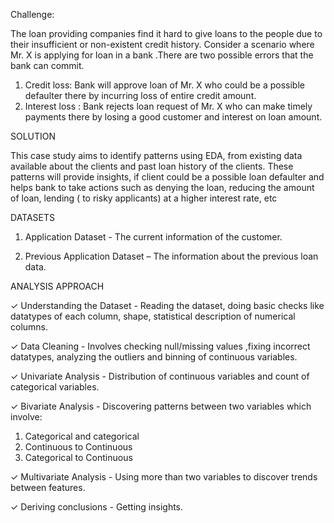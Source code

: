

Challenge:

The loan providing companies find it hard to give loans to the people due to their insufficient or non-existent
credit history.
Consider a scenario where Mr. X is applying for loan in a bank .There are two possible errors that the bank
can commit.
1. Credit loss: Bank will approve loan of Mr. X who could be a possible defaulter there by incurring loss of
entire credit amount.
2. Interest loss : Bank rejects loan request of Mr. X who can make timely payments there by losing a good
customer and interest on loan amount.

SOLUTION

This case study aims to identify patterns using EDA, from existing data available about the clients and past
loan history of the clients. These patterns will provide insights, if client could be a possible loan defaulter and
helps bank to take actions such as denying the loan, reducing the amount of loan, lending ( to risky applicants)
at a higher interest rate, etc

DATASETS

1. Application Dataset - The current information of the customer.

2. Previous Application Dataset – The information about the previous loan data.



ANALYSIS APPROACH

✓ Understanding the Dataset - Reading the dataset, doing basic checks like datatypes of each column, shape, statistical
description of numerical columns.

✓ Data Cleaning - Involves checking null/missing values ,fixing incorrect datatypes, analyzing the outliers and binning of
continuous variables.

✓ Univariate Analysis - Distribution of continuous variables and count of categorical variables.

✓ Bivariate Analysis - Discovering patterns between two variables which involve:
1. Categorical and categorical
2. Continuous to Continuous
3. Categorical to Continuous

✓ Multivariate Analysis - Using more than two variables to discover trends between features.

✓ Deriving conclusions - Getting insights.
